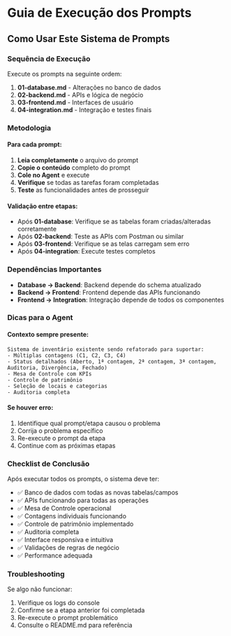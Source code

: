 
# Guia de Execução dos Prompts

## Como Usar Este Sistema de Prompts

### Sequência de Execução
Execute os prompts na seguinte ordem:

1. **01-database.md** - Alterações no banco de dados
2. **02-backend.md** - APIs e lógica de negócio  
3. **03-frontend.md** - Interfaces de usuário
4. **04-integration.md** - Integração e testes finais

### Metodologia

#### Para cada prompt:
1. **Leia completamente** o arquivo do prompt
2. **Copie o conteúdo** completo do prompt
3. **Cole no Agent** e execute
4. **Verifique** se todas as tarefas foram completadas
5. **Teste** as funcionalidades antes de prosseguir

#### Validação entre etapas:
- Após **01-database**: Verifique se as tabelas foram criadas/alteradas corretamente
- Após **02-backend**: Teste as APIs com Postman ou similar
- Após **03-frontend**: Verifique se as telas carregam sem erro
- Após **04-integration**: Execute testes completos

### Dependências Importantes

- **Database → Backend**: Backend depende do schema atualizado
- **Backend → Frontend**: Frontend depende das APIs funcionando
- **Frontend → Integration**: Integração depende de todos os componentes

### Dicas para o Agent

#### Contexto sempre presente:
```
Sistema de inventário existente sendo refatorado para suportar:
- Múltiplas contagens (C1, C2, C3, C4)
- Status detalhados (Aberto, 1ª contagem, 2ª contagem, 3ª contagem, Auditoria, Divergência, Fechado)
- Mesa de Controle com KPIs
- Controle de patrimônio
- Seleção de locais e categorias
- Auditoria completa
```

#### Se houver erro:
1. Identifique qual prompt/etapa causou o problema
2. Corrija o problema específico
3. Re-execute o prompt da etapa
4. Continue com as próximas etapas

### Checklist de Conclusão

Após executar todos os prompts, o sistema deve ter:

- ✅ Banco de dados com todas as novas tabelas/campos
- ✅ APIs funcionando para todas as operações
- ✅ Mesa de Controle operacional
- ✅ Contagens individuais funcionando
- ✅ Controle de patrimônio implementado
- ✅ Auditoria completa
- ✅ Interface responsiva e intuitiva
- ✅ Validações de regras de negócio
- ✅ Performance adequada

### Troubleshooting

Se algo não funcionar:
1. Verifique os logs do console
2. Confirme se a etapa anterior foi completada
3. Re-execute o prompt problemático
4. Consulte o README.md para referência
